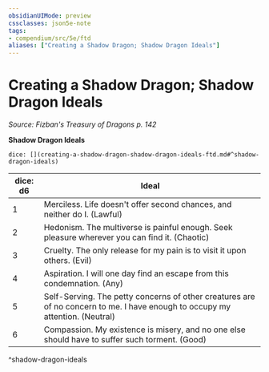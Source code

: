 ```yaml
---
obsidianUIMode: preview
cssclasses: json5e-note
tags:
- compendium/src/5e/ftd
aliases: ["Creating a Shadow Dragon; Shadow Dragon Ideals"]
---
```

# Creating a Shadow Dragon; Shadow Dragon Ideals
*Source: Fizban's Treasury of Dragons p. 142* 

**Shadow Dragon Ideals**

`dice: [](creating-a-shadow-dragon-shadow-dragon-ideals-ftd.md#^shadow-dragon-ideals)`

| dice: d6 | Ideal |
|----------|-------|
| 1 | Merciless. Life doesn't offer second chances, and neither do I. (Lawful) |
| 2 | Hedonism. The multiverse is painful enough. Seek pleasure wherever you can find it. (Chaotic) |
| 3 | Cruelty. The only release for my pain is to visit it upon others. (Evil) |
| 4 | Aspiration. I will one day find an escape from this condemnation. (Any) |
| 5 | Self-Serving. The petty concerns of other creatures are of no concern to me. I have enough to occupy my attention. (Neutral) |
| 6 | Compassion. My existence is misery, and no one else should have to suffer such torment. (Good) |
^shadow-dragon-ideals
